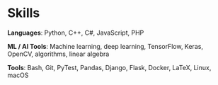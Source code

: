 # Skills

__Languages__: Python, C++, C#, JavaScript, PHP

__ML / AI Tools__: Machine learning, deep learning, TensorFlow, Keras, OpenCV, algorithms, linear algebra

__Tools__: Bash, Git, PyTest, Pandas, Django, Flask, Docker, LaTeX, Linux, macOS
